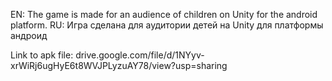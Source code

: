 EN: The game is made for an audience of children on Unity for the android platform.
RU: Игра сделана для аудитории детей на Unity для платформы андроид

Link to apk file: drive.google.com/file/d/1NYyv-xrWiRj6ugHyE6t8WVJPLyzuAY78/view?usp=sharing

